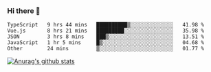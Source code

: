 ### Hi there 👋



<!--
**webB1an/webB1an** is a ✨ _special_ ✨ repository because its `README.md` (this file) appears on your GitHub profile.

Here are some ideas to get you started:

- 🔭 I’m currently working on ...
- 🌱 I’m currently learning ...
- 👯 I’m looking to collaborate on ...
- 🤔 I’m looking for help with ...
- 💬 Ask me about ...
- 📫 How to reach me: ...
- 😄 Pronouns: ...
- ⚡ Fun fact: ...
-->

<!--START_SECTION:waka-->

```text
TypeScript   9 hrs 44 mins   ██████████▒░░░░░░░░░░░░░░   41.98 %
Vue.js       8 hrs 21 mins   █████████░░░░░░░░░░░░░░░░   35.98 %
JSON         3 hrs 8 mins    ███▒░░░░░░░░░░░░░░░░░░░░░   13.51 %
JavaScript   1 hr 5 mins     █▒░░░░░░░░░░░░░░░░░░░░░░░   04.68 %
Other        24 mins         ▒░░░░░░░░░░░░░░░░░░░░░░░░   01.77 %
```

<!--END_SECTION:waka-->


[![Anurag's github stats](https://github-readme-stats.vercel.app/api?username=webB1an&show_icons=true&theme=radical)](https://github.com/anuraghazra/github-readme-stats)

